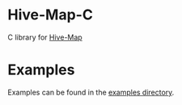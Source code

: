 # Hive-Map-C

C library for [Hive-Map](https://github.com/gregjhansell97/hive-map)

# Examples
Examples can be found in the [examples directory](https://github.com/gregjhansell97/hive-map-c/tree/master/examples).
